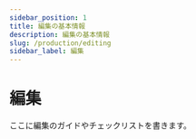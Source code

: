 ```yaml
---
sidebar_position: 1
title: 編集の基本情報
description: 編集の基本情報
slug: /production/editing
sidebar_label: 編集
---
```


# 編集

ここに編集のガイドやチェックリストを書きます。